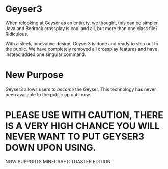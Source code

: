 # Geyser3
When relooking at Geyser as an entirety, we thought, this can be simpler. Java and Bedrock crossplay is cool and all, but more than one class file? Ridiculous.

With a sleek, innovative design, Geyser3 is done and ready to ship out to the public. We have completely removed all crossplay features and have instead
added one singular command.

# New Purpose
Geyser3 allows users to *become* the Geyser. This technology has never been available to the public up until now. 

# PLEASE USE WITH CAUTION, THERE IS A VERY HIGH CHANCE YOU WILL NEVER WANT TO PUT GEYSER3 DOWN UPON USING.

NOW SUPPORTS MINECRAFT: TOASTER EDITION
